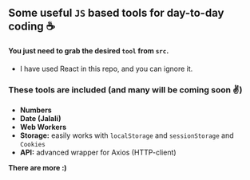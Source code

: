 ## Some useful `JS` based tools for day-to-day coding ☕

#### You just need to grab the desired `tool` from `src`.
* I have used React in this repo, and you can ignore it.


### These tools are included (and many will be coming soon ✌)
- **Numbers** 
- **Date (Jalali)** 
- **Web Workers** 
- **Storage:** easily works with `localStorage` and `sessionStorage` and `Cookies`
- **API:** advanced wrapper for Axios (HTTP-client)

**There are more :)**
